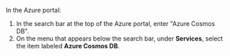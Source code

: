 In the Azure portal:

   1. In the search bar at the top of the Azure portal, enter "Azure Cosmos DB".
   2. On the menu that appears below the search bar, under **Services**, select the item labeled **Azure Cosmos DB**.
